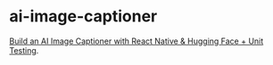 # ai-image-captioner

[Build an AI Image Captioner with React Native & Hugging Face + Unit Testing](https://dev.to/thisisgazzar/build-an-ai-image-captioner-with-react-native-hugging-face-unit-testing-5fan-temp-slug-3786454?preview=22023e10207c5f771bdceef1b87df523aaffd88e64df5309a6b838e9082026eaa6467f8cf2e4e7eaee459b7d3d58c38495da2b339f7278072c781607).
